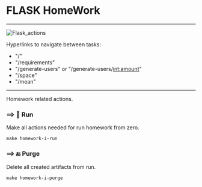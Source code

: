 # FLASK HomeWork

---
![Flask_actions](https://img.shields.io/badge/Flask-actions-blue)

Hyperlinks to navigate between tasks:
- "/"
- "/requirements"
- "/generate-users" or "/generate-users/<int:amount>" 
- "/space"
- "/mean"

---

Homework related actions.

### ==> 🚀 Run

Make all actions needed for run homework from zero.

```shell
make homework-i-run
```

### ==> 🔚 Purge

Delete all created artifacts from run.

```shell
make homework-i-purge
```